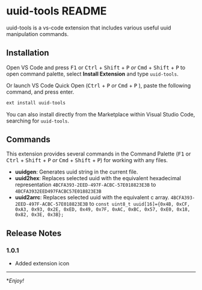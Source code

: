 # uuid-tools README

uuid-tools is a vs-code extension that includes various useful uuid manipulation commands.

## Installation
Open VS Code and press <kbd>F1</kbd> or <kbd>Ctrl</kbd> + <kbd>Shift</kbd> + <kbd>P</kbd> *or* <kbd>Cmd</kbd> + <kbd>Shift</kbd> + <kbd>P</kbd> to open command palette, select **Install Extension** and type `uuid-tools`.

Or launch VS Code Quick Open (<kbd>Ctrl</kbd> + <kbd>P</kbd> *or* <kbd>Cmd</kbd> + <kbd>P</kbd> ), paste the following command, and press enter.
```bash
ext install uuid-tools
```

You can also install directly from the Marketplace within Visual Studio Code, searching for `uuid-tools`.

## Commands
This extension provides several commands in the Command Palette (<kbd>F1</kbd> or <kbd>Ctrl</kbd> + <kbd>Shift</kbd> + <kbd>P</kbd> *or* <kbd>Cmd</kbd> + <kbd>Shift</kbd> + <kbd>P</kbd>) for working with any files.

- **uuidgen**: Generates uuid string in the current file.
- **uuid2hex**: Replaces selected uuid with the equivalent hexadecimal representation ```4BCFA393-2EED-497F-ACBC-57E018823E3B``` to ```4BCFA3932EED497FACBC57E018823E3B```
- **uuid2arrc**: Replaces selected uuid with the equivalent c array. ```4BCFA393-2EED-497F-ACBC-57E018823E3B``` to ```const uint8_t uuid[16]={0x4B, 0xCF, 0xA3, 0x93, 0x2E, 0xED, 0x49, 0x7F, 0xAC, 0xBC, 0x57, 0xE0, 0x18, 0x82, 0x3E, 0x3B};```

## Release Notes

### 1.0.1

- Added extension icon

---

**Enjoy!*